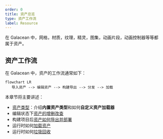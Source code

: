 ```yaml
---
order: 0
title: 资产总览
type: 资产工作流
label: Resource
---
```


在 Galacean 中，网格，材质，纹理，精灵，图集，动画片段，动画控制器等等都属于资产。

## 资产工作流

在 Galacean 中，资产的工作流通常如下：

```mermaid
flowchart LR
   导入资产 --> 编辑资产 --> 构建导出 --> 分发 --> 加载
```

本章节将主要讲述：

- [资产类型](${docs}assets-type)：介绍**内置资产类型**和如何**自定义资产加载器**
- 编辑状态下[资产的增删改查](${docs}interface-assets)
- 构建项目后[资产如何导出并部署](${interface-publish})
- 运行时如何[加载资产](${docs}assets-load)
- 运行时如何[垃圾回收](${docs}assets-gc)
